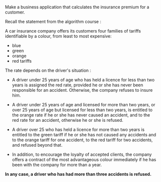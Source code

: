 Make a business application that calculates the insurance premium for a customer.

Recall the statement from the algorithm course :

A car insurance company offers its customers four families of tariffs identifiable by a colour, from least to most expensive: 
* blue 
* green
* orange
* red tariffs

The rate depends on the driver's situation :

* A driver under 25 years of age who has held a licence for less than two years is assigned the red rate, provided he or she has never been responsible for an accident. Otherwise, the company refuses to insure him.

* A driver under 25 years of age and licensed for more than two years, or over 25 years of age but licensed for less than two years, is entitled to the orange rate if he or she has never caused an accident, and to the red rate for an accident, otherwise he or she is refused.

* A driver over 25 who has held a licence for more than two years is entitled to the green tariff if he or she has not caused any accidents and to the orange tariff for one accident, to the red tariff for two accidents, and refused beyond that.

* In addition, to encourage the loyalty of accepted clients, the company offers a contract of the most advantageous colour immediately if he has been with the company for more than a year.

**In any case, a driver who has had more than three accidents is refused.**
